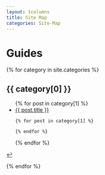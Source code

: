 ```yaml
---
layout: 1columns
title: Site Map
categories: Site-Map
---
```


# Guides 


{% for category in site.categories %} 
<h2 id="{{ category[0] }}-ref">{{ category[0] }}</h2>
<ul>
  {% for post in category[1] %} 
    <li><a href="{{ post.url }}">{{ post.title }}</a></li> 
	
	{% for post in category[1] %} 

  	{% endfor %}	

  {% endfor %}
</ul>
<p><a href="#{{ category[0] }}-ref">&#8617;</a></p>
{% endfor %}